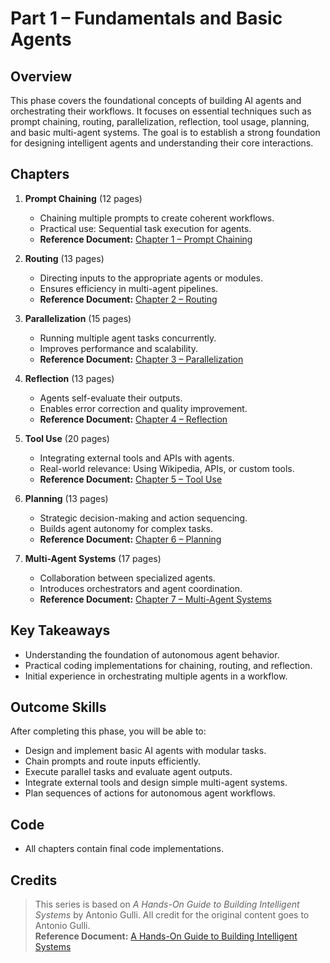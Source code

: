 # Part 1 – Fundamentals and Basic Agents

## Overview
This phase covers the foundational concepts of building AI agents and orchestrating their workflows. It focuses on essential techniques such as prompt chaining, routing, parallelization, reflection, tool usage, planning, and basic multi-agent systems. The goal is to establish a strong foundation for designing intelligent agents and understanding their core interactions.

## Chapters
1. **Prompt Chaining** (12 pages)  
   - Chaining multiple prompts to create coherent workflows.
   - Practical use: Sequential task execution for agents.
   - **Reference Document:** [Chapter 1 – Prompt Chaining](https://docs.google.com/document/d/1flxKGrbnF2g8yh3F-oVD5Xx7ZumId56HbFpIiPdkqLI/edit?tab=t.0#heading=h.fxiksssjx6aj)

2. **Routing** (13 pages)
   - Directing inputs to the appropriate agents or modules.
   - Ensures efficiency in multi-agent pipelines.
   - **Reference Document:** [Chapter 2 – Routing](https://docs.google.com/document/d/1ux_n8n3T4bYndOjs1DKW5ccpC802KISdy2IWnlvYbas/edit?tab=t.0#heading=h.4z8lmx41zi0a)

3. **Parallelization** (15 pages)
   - Running multiple agent tasks concurrently.
   - Improves performance and scalability.
   - **Reference Document:** [Chapter 3 – Parallelization](https://docs.google.com/document/d/1XVMp4RcRkoUJTVbrP2foWZX703CUJpWkrhyFU2cfUOA/edit?tab=t.0#heading=h.h2fn0alj7zzv)

4. **Reflection** (13 pages)
   - Agents self-evaluate their outputs.
   - Enables error correction and quality improvement.
   - **Reference Document:** [Chapter 4 – Reflection](https://docs.google.com/document/d/1HXXJOQIMWowtLw4WMiSR360caDAlZPtl5dPPgvq9IT4/edit?tab=t.0#heading=h.a7nkedxjnyap)

5. **Tool Use** (20 pages)
   - Integrating external tools and APIs with agents.
   - Real-world relevance: Using Wikipedia, APIs, or custom tools.
   - **Reference Document:** [Chapter 5 – Tool Use](https://docs.google.com/document/d/1bE4iMljhppqGY1p48gQWtZvk6MfRuJRCiba1yRykGNE/edit?tab=t.0)

6. **Planning** (13 pages)
   - Strategic decision-making and action sequencing.
   - Builds agent autonomy for complex tasks.
   - **Reference Document:** [Chapter 6 – Planning](https://docs.google.com/document/d/18vvNESEwHnVUREzIipuaDNCnNAREGqEfy9MQYC9wb4o/edit?tab=t.0#heading=h.fw3q1h542fh0)

7. **Multi-Agent Systems** (17 pages)
   - Collaboration between specialized agents.
   - Introduces orchestrators and agent coordination.
   - **Reference Document:** [Chapter 7 – Multi-Agent Systems](https://docs.google.com/document/d/1RZ5-2fykDQKOBx01pwfKkDe0GCs5ydca7xW9Q4wqS_M/edit?tab=t.0)

## Key Takeaways
- Understanding the foundation of autonomous agent behavior.
- Practical coding implementations for chaining, routing, and reflection.
- Initial experience in orchestrating multiple agents in a workflow.

## Outcome Skills
After completing this phase, you will be able to:  
- Design and implement basic AI agents with modular tasks.  
- Chain prompts and route inputs efficiently.  
- Execute parallel tasks and evaluate agent outputs.  
- Integrate external tools and design simple multi-agent systems.  
- Plan sequences of actions for autonomous agent workflows.

## Code
- All chapters contain final code implementations.

## Credits
> This series is based on *A Hands-On Guide to Building Intelligent Systems* by Antonio Gulli. All credit for the original content goes to Antonio Gulli.  
> **Reference Document:** [A Hands-On Guide to Building Intelligent Systems](https://docs.google.com/document/d/1rsaK53T3Lg5KoGwvf8ukOUvbELRtH-V0LnOIFDxBryE/edit?tab=t.0#heading=h.pxcur8v2qagu)